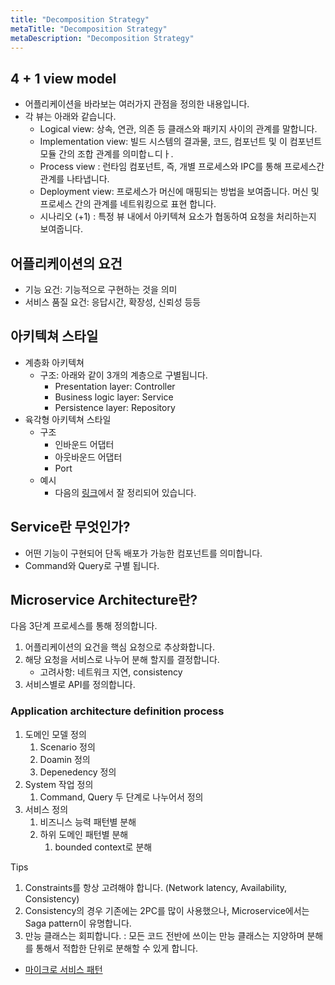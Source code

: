 ```yaml
---
title: "Decomposition Strategy"
metaTitle: "Decomposition Strategy"
metaDescription: "Decomposition Strategy"
---
```


## 4 + 1 view model

- 어플리케이션을 바라보는 여러가지 관점을 정의한 내용입니다.
- 각 뷰는 아래와 같습니다.
  - Logical view: 상속, 연관, 의존 등 클래스와 패키지 사이의 관계를 말합니다.
  - Implementation view: 빌드 시스템의 결과물, 코드, 컴포넌트 및 이 컴포넌트 모듈 간의 조합 관계를 의미합ㄴ디ㅏ.
  - Process view : 런타임 컴포넌트, 즉, 개별 프로세스와 IPC를 통해 프로세스간 관계를 나타냅니다.
  - Deployment view: 프로세스가 머신에 매핑되는 방법을 보여줍니다. 머신 및 프로세스 간의 관계를 네트워킹으로 표현 합니다.
  - 시나리오 (+1) : 특정 뷰 내에서 아키텍쳐 요소가 협동하여 요청을 처리하는지 보여줍니다.

## 어플리케이션의 요건

- 기능 요건: 기능적으로 구현하는 것을 의미
- 서비스 품질 요건: 응답시간, 확장성, 신뢰성 등등

## 아키텍쳐 스타일

- 계층화 아키텍쳐
  - 구조: 아래와 같이 3개의 계층으로 구별됩니다.
    - Presentation layer: Controller
    - Business logic layer: Service
    - Persistence layer: Repository
- 육각형 아키텍쳐 스타일
  - 구조
    - 인바운드 어댑터
    - 아웃바운드 어댑터
    - Port
  - 예시
    - 다음의 [링크](https://herbertograca.com/2017/11/16/explicit-architecture-01-ddd-hexagonal-onion-clean-cqrs-how-i-put-it-all-together/)에서 잘 정리되어 있습니다.

## Service란 무엇인가?

- 어떤 기능이 구현되어 단독 배포가 가능한 컴포넌트를 의미합니다.
- Command와 Query로 구별 됩니다.

## Microservice Architecture란?

다음 3단계 프로세스를 통해 정의합니다.

1. 어플리케이션의 요건을 핵심 요청으로 추상화합니다.
2. 해당 요청을 서비스로 나누어 분해 할지를 결정합니다.
   - 고려사항: 네트워크 지연, consistency
3. 서비스별로 API를 정의합니다.

### Application architecture definition process

1. 도메인 모델 정의
   1. Scenario 정의
   2. Doamin 정의
   3. Depenedency 정의
2. System 작업 정의
   1. Command, Query 두 단계로 나누어서 정의
3. 서비스 정의
   1. 비즈니스 능력 패턴별 분해
   2. 하위 도메인 패턴별 분해
      1. bounded context로 분해

Tips

1. Constraints를 항상 고려해야 합니다. (Network latency, Availability, Consistency)
2. Consistency의 경우 기존에는 2PC를 많이 사용했으나, Microservice에서는 Saga pattern이 유명합니다.
3. 만능 클래스는 회피합니다. : 모든 코드 전반에 쓰이는 만능 클래스는 지양하며 분해를 통해서 적합한 단위로 분해할 수 있게 합니다.

- [마이크로 서비스 패턴](https://ridibooks.com/books/754028054?_s=instant&_q=%EB%A7%88%EC%9D%B4%ED%81%AC%EB%A1%9C+%EC%84%9C%EB%B9%84%EC%8A%A4+%ED%8C%A8%ED%84%B4)